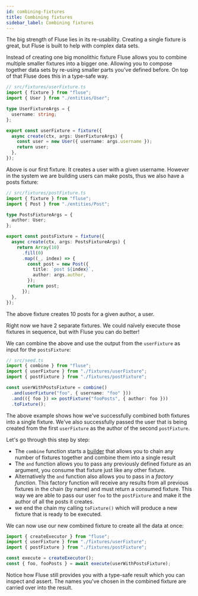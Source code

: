 ```yaml
---
id: combining-fixtures
title: Combining fixtures
sidebar_label: Combining fixtures
---
```


The big strength of Fluse lies in its re-usability. Creating a single fixture is great, but Fluse is built to help with complex data sets.

Instead of creating one big monolithic fixture Fluse allows you to combine multiple smaller fixtures into a bigger one. Allowing you to compose together data sets by re-using smaller parts you've defined before. On top of that Fluse does this in a type-safe way.

```typescript
// src/fixtures/userFixture.ts
import { fixture } from "fluse";
import { User } from "./entities/User";

type UserFixtureArgs = {
  username: string;
};

export const userFixture = fixture({
  async create(ctx, args: UserFixtureArgs) {
    const user = new User({ username: args.username });
    return user;
  },
});
```

Above is our first fixture. It creates a user with a given username. However in the system we are building users can make posts, thus we also have a posts fixture:

```typescript
// src/fixtures/postFixture.ts
import { fixture } from "fluse";
import { Post } from "./entities/Post";

type PostsFixtureArgs = {
  author: User;
};

export const postsFixture = fixture({
  async create(ctx, args: PostsFixtureArgs) {
    return Array(10)
      .fill(0)
      .map((_, index) => {
        const post = new Post({
          title: `post ${index}`,
          author: args.author,
        });
        return post;
      });
  },
});
```

The above fixture creates 10 posts for a given author, a user.

Right now we have 2 separate fixtures. We could naïvely execute those fixtures in sequence, but with Fluse you can do better!

We can combine the above and use the output from the `userFixture` as input for the `postsFixture`:

```typescript
// src/seed.ts
import { combine } from "fluse";
import { userFixture } from "./fixtures/userFixture";
import { postFixture } from "./fixtures/postFixture";

const userWithPostsFixture = combine()
  .and(userFixture("foo", { username: "foo" }))
  .and(({ foo }) => postFixture("fooPosts", { author: foo }))
  .toFixture();
```

The above example shows how we've successfully combined both fixtures into a single fixture. We've also successfully passed the user that is being created from the first `userFixture` as the author of the second `postFixture`.

Let's go through this step by step:

- The `combine` function starts a [builder](./api-combine.md#combinedfixturebuilderand) that allows you to chain any number of fixtures together and combine them into a single result
- The `and` function allows you to pass any previously defined fixture as an argument, you consume that fixture just like any other fixture.
- Alternatively the `and` function also allows you to pass in a _factory function_. This factory function will receive any results from all previous fixtures in the chain (by name) and must return a consumed fixture. This way we are able to pass our user `foo` to the `postFixture` and make it the author of all the posts it creates.
- we end the chain my calling `toFixture()` which will produce a new fixture that is ready to be executed.

We can now use our new combined fixture to create all the data at once:

```typescript
import { createExecutor } from "fluse";
import { userFixture } from "./fixtures/userFixture";
import { postFixture } from "./fixtures/postFixture";

const execute = createExecutor();
const { foo, fooPosts } = await execute(userWithPostsFixture);
```

Notice how Fluse still provides you with a type-safe result which you can inspect and assert. The names you've chosen in the combined fixture are carried over into the result.
